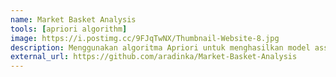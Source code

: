 ```yaml
---
name: Market Basket Analysis
tools: [apriori algorithm]
image: https://i.postimg.cc/9FJqTwNX/Thumbnail-Website-8.jpg
description: Menggunakan algoritma Apriori untuk menghasilkan model association rules dengan R.
external_url: https://github.com/aradinka/Market-Basket-Analysis
---
```


